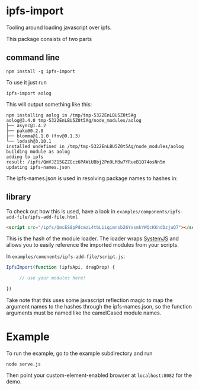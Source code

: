 
# ipfs-import

Tooling around loading javascript over ipfs.

This package consists of two parts

## command line

```
npm install -g ipfs-import
```

To use it just run 

```
ipfs-import aolog
```

This will output something like this:

```
npm installing aolog in /tmp/tmp-5322EnLBU5Z0t5Ag
aolog@3.4.0 tmp-5322EnLBU5Z0t5Ag/node_modules/aolog
├── async@1.4.2
├── pako@0.2.8
├── blomma@1.1.0 (fnv@0.1.3)
└── lodash@3.10.1
installed undefined in /tmp/tmp-5322EnLBU5Z0t5Ag/node_modules/aolog
building module as aolog
adding to ipfs
result: /ipfs/QmVJZ15GZZGcz6PAWiUBbj2Pn9LM3w7YRueB1Q74osNn5m
updating ipfs-names.json
```

The ipfs-names.json is used in resolving package names to hashes in:

## library

To check out how this is used, have a look in ```examples/components/ipfs-add-file/ipfs-add-file.html```

```html
<script src="/ipfs/QmcES8pPdcmzL4tbLiiqimnsb26YxsmkYWQcKKndDzjuQ7"></script>
```

This is the hash of the module loader. The loader wraps [SystemJS](https://github.com/systemjs/systemjs) and allows you to easily reference the imported modules from your scripts.

In ```examples/comonents/ipfs-add-file/script.js```:

```js
IpfsImport(function (ipfsApi, dragDrop) {

	 // use your modules here!

})
```

Take note that this uses some javascript reflection magic to map the argument names to the hashes through the ipfs-names.json, so the function arguments must be named like the camelCased module names.

# Example

To run the example, go to the example subdirectory and run 

```
node serve.js
```

Then point your custom-element-enabled browser at ```localhost:8082``` for the demo.
